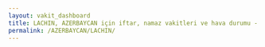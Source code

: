 ```yaml
---
layout: vakit_dashboard
title: LACHIN, AZERBAYCAN için iftar, namaz vakitleri ve hava durumu - ilçe/eyalet seç
permalink: /AZERBAYCAN/LACHIN/
---
```


<script type="text/javascript">
  var GLOBAL_COUNTRY = 'AZERBAYCAN';
  var GLOBAL_CITY = 'LACHIN';
  var GLOBAL_STATE = '';
  var lat = 72;
  var lon = 21;
</script>

